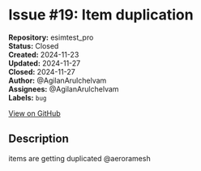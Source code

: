 # Issue #19: Item duplication

**Repository:** esimtest_pro  
**Status:** Closed  
**Created:** 2024-11-23  
**Updated:** 2024-11-27  
**Closed:** 2024-11-27  
**Author:** @AgilanArulchelvam  
**Assignees:** @AgilanArulchelvam  
**Labels:** `bug`  

[View on GitHub](https://github.com/Simtestlab/esimtest_pro/issues/19)

## Description

items are getting duplicated @aeroramesh 